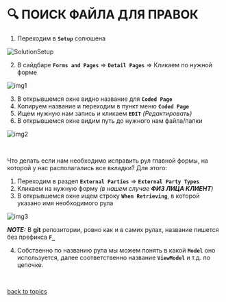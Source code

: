 # 🔍 ПОИСК ФАЙЛА ДЛЯ ПРАВОК

1. Переходим в **`Setup`** солюшена

![SolutionSetup](https://github.com/CrappyCodeMaker/ECCENTEX-KNOWLEGE/blob/main/Content/IMG/SolutionSetup.png?raw=true)

2. В сайдбаре **`Forms and Pages`** => **`Detail Pages`** => Кликаем по нужной форме

![img1](https://github.com/CrappyCodeMaker/ECCENTEX-KNOWLEGE/blob/main/Content/12%20How%20to%20find%20rule/IMG/1.png?raw=true)

3. В открывшемся окне видно название для **`Coded Page`**
4. Копируем название и переходим в пункт меню **`Coded Page`**
5. Ищем нужную нам запись и кликаем **`EDIT`** _(Редактировать)_
6. В открывшемся окне видим путь до нужного нам файла/папки

![img2](https://github.com/CrappyCodeMaker/ECCENTEX-KNOWLEGE/blob/main/Content/12%20How%20to%20find%20rule/IMG/2.png?raw=true)


<br/>

Что делать если нам необходимо исправить рул главной формы, на которой у нас располагались все вкладки? Для этого:

1. Переходим в раздел **`External Parties`** => **`External Party Types`**
2. Кликаем на нужную форму _(в нашем случае **ФИЗ ЛИЦА КЛИЕНТ**)_
3. В открывшемся окне ищем строку **`When Retrieving`**, в которой указано имя необходимого рула

![img3](https://github.com/CrappyCodeMaker/ECCENTEX-KNOWLEGE/blob/main/Content/12%20How%20to%20find%20rule/IMG/3.png?raw=true)


**_NOTE:_** В **git** репозитории, ровно как и в самих рулах, название пишется без префикса **`F_`**

4. Собственно по названию рула мы можем понять в какой **`Model`** оно используется,  далее соответственно название **`ViewModel`** и т.д. по цепочке.


<br/>

[back to topics](https://github.com/CrappyCodeMaker/ECCENTEX-KNOWLEGE/tree/main/Content/0%20Topics/Topics.md)